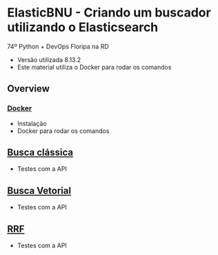 # ElasticBNU - Criando um buscador utilizando o Elasticsearch
74º Python + DevOps Floripa na RD
- Versão utilizada 8.13.2
- Este material utiliza o Docker para rodar os comandos

## Overview

### [Docker](/kibana/74-python-devops-floripa-na-rd/Docker.md)
- Instalação
- Docker para rodar os comandos

## [Busca clássica](/kibana/74-python-devops-floripa-na-rd/BuscaClassica.md)
- Testes com a API

## [Busca Vetorial](/kibana/74-python-devops-floripa-na-rd/BuscaVetorial.md)
- Testes com a API

## [RRF](/kibana/74-python-devops-floripa-na-rd/RRF.md)
- Testes com a API
